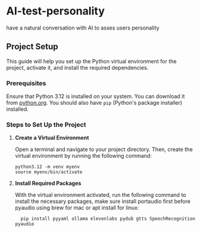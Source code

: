 # AI-test-personality
have a natural conversation with AI to asses users personality

## Project Setup

This guide will help you set up the Python virtual environment for the project, activate it, and install the required dependencies.

### Prerequisites

Ensure that Python 3.12 is installed on your system. You can download it from [python.org](https://www.python.org/downloads/). You should also have `pip` (Python's package installer) installed.

### Steps to Set Up the Project

1. **Create a Virtual Environment**

   Open a terminal and navigate to your project directory. Then, create the virtual environment by running the following command:

   ```
   python3.12 -m venv myenv
   source myenv/bin/activate
   ```
2. **Install Required Packages**

    With the virtual environment activated, run the following command to install the necessary packages,
    make sure install portaudio first before pyaudio using brew for mac or apt install for linux:
    ```
      pip install pyyaml ollama elevenlabs pydub gtts SpeechRecognition pyaudio
    ```

